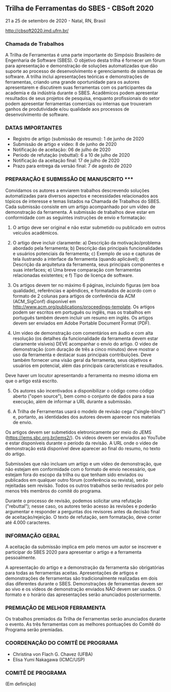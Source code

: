 ## Trilha de Ferramentas do SBES - CBSoft 2020

21 a 25 de setembro de 2020 - Natal, RN, Brasil

http://cbsoft2020.imd.ufrn.br/

### Chamada de Trabalhos

A Trilha de Ferramentas é uma parte importante do Simpósio Brasileiro de Engenharia de Software (SBES). 
O objetivo desta trilha é fornecer um fórum para apresentação e demonstração de soluções automatizadas 
que dão suporte ao processo de desenvolvimento e gerenciamento de sistemas de software. 
A trilha inclui apresentações teóricas e demonstrações de ferramentas, 
criando uma grande oportunidade para os autores apresentarem e discutirem suas ferramentas com 
os participantes da academia e da indústria durante o SBES. 
Acadêmicos podem apresentar resultados de seus projetos de pesquisa, 
enquanto profissionais do setor podem apresentar ferramentas comerciais ou internas que trouxeram 
ganhos de produtividade e/ou qualidade aos processos de desenvolvimento de software.
 
 
### DATAS IMPORTANTES

   - Registro de artigo (submissão de resumo): 1 de junho de 2020
   - Submissão de artigo e vídeo: 8 de junho de 2020
   - Notificação de aceitação: 06 de julho de 2020
   - Período de refutação (rebuttal): 6 a 10 de julho de 2020
   - Notificação da  aceitação final: 17 de julho de 2020
   - Prazo para entrega da versão final: 7 de agosto de 2020


### PREPARAÇÃO E SUBMISSÃO DE MANUSCRITO ***

Convidamos os autores a enviarem trabalhos descrevendo soluções automatizadas para diversos aspectos 
e necessidades relacionados aos tópicos de interesse e temas listados na Chamada de Trabalhos do SBES. 
Cada submissão consiste em um artigo acompanhado por um vídeo de demonstração da ferramenta. 
A submissão de trabalhos deve estar em conformidade com as seguintes instruções de envio e formatação:
 
1. O artigo deve ser original e não estar submetido ou publicado em outros veículos acadêmicos.

2. O artigo deve incluir claramente:
   a) Descrição da motivação/problema abordado pela ferramenta;
   b) Descrição das principais funcionalidades e usuários potenciais da ferramenta;
   c) Exemplo de uso e capturas de tela ilustrando a interface da ferramenta (quando aplicável);
   d) Descrição da arquitetura da ferramenta, seus principais componentes e suas interfaces;
   e) Uma breve comparação com ferramentas relacionadas existentes; e
   f) Tipo de licença de software.

3. Os artigos devem ter no máximo 6 páginas, incluindo figuras (em boa qualidade), 
referências e apêndices, e formatados de acordo com o formato de 2 colunas para artigos de conferência da ACM 
(ACM_SigConf) disponível em http://www.acm.org/publications/proceedings-template. 
Os artigos podem ser escritos em português ou inglês, mas os trabalhos em português também devem incluir 
um resumo em inglês. Os artigos devem ser enviados em Adobe Portable Document Format (PDF).

4. Um vídeo de demonstração com comentários em áudio e com alta resolução 
(os detalhes da funcionalidade da ferramenta devem estar claramente visíveis) 
DEVE acompanhar o envio do artigo. 
O vídeo de demonstração (com duração de três a cinco minutos) deve mostrar 
o uso da ferramenta e destacar suas principais contribuições. 
Deve também fornecer uma visão geral da ferramenta, seus objetivos e usuários em potencial, 
além das principais características e resultados.

Deve haver um locutor apresentando a ferramenta no mesmo idioma em que o artigo está escrito.

5. Os autores são incentivados a disponibilizar o código como código aberto ("open source"), 
bem como o conjunto de dados para a sua execução, além de informar a URL durante a  submissão.

6. A Trilha de Ferramentas usará o modelo de revisão cega ("single-blind") e, 
portanto, as identidades dos autores devem aparecer nos materiais de envio.

Os artigos devem ser submetidos eletronicamente por meio  do JEMS (https://jems.sbc.org.br/jems2/). 
Os vídeos devem ser enviados ao YouTube e estar disponíveis durante o período da revisão. 
A URL onde o vídeo de demonstração está disponível deve aparecer ao final do resumo, no texto do artigo. 

Submissões que não incluam um artigo e um vídeo de demonstração, que não estejam em conformidade com 
o formato de envio necessário, que estejam fora do escopo da trilha ou que tenham sido enviados ou publicados 
em qualquer outro fórum (conferência ou revista), serão rejeitadas sem revisão. 
Todos os outros trabalhos serão revisados por pelo menos três membros do comitê do programa.

Durante o processo de revisão, podemos solicitar uma refutação ("rebuttal"); 
nesse caso, os autores terão acesso às revisões e poderão argumentar e responder a perguntas dos 
revisores antes da decisão final de aceitação/rejeição. 
O texto de refutação, sem formatação, deve conter até 4.000 caracteres.


### INFORMAÇÃO GERAL
 
A aceitação da submissão implica em pelo menos um autor se inscrever e participar do SBES 2020 
para apresentar o artigo e a ferramenta pessoalmente. 
 
A apresentação do artigo e a demonstração da ferramenta são obrigatórias para todas as ferramentas aceitas. 
Apresentações de artigos e demonstrações de ferramentas são tradicionalmente realizadas 
em dois dias diferentes durante o SBES. 
Demonstrações de ferramentas devem ser ao vivo e os vídeos de demonstração enviados NÃO devem ser usados. 
O formato e o horário das apresentações serão anunciados posteriormente.


### PREMIAÇÃO DE MELHOR FERRAMENTA

Os trabalhos premiados da Trilha de Ferramentas serão anunciados durante o evento. 
As três ferramentas com as melhores pontuações do Comitê do Programa serão premiadas.

### COORDENAÇÃO DO COMITÊ DE PROGRAMA
 
- Christina von Flach G. Chavez (UFBA)
- Elisa Yumi Nakagawa (ICMC/USP)
 
### COMITÊ DE PROGRAMA
(Em definição)

